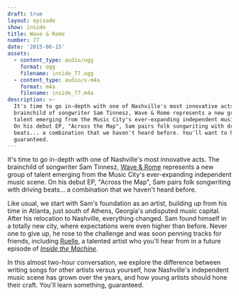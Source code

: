 ```yaml
---
draft: true
layout: episode
show: inside
title: Wave & Rome
number: 77
date: '2015-06-15'
assets:
  - content_type: audio/ogg
    format: ogg
    filename: inside_77.ogg
  - content_type: audio/x-m4a
    format: m4a
    filename: inside_77.m4a
description: >-
  It's time to go in-depth with one of Nashville's most innovative acts. The
  brainchild of songwriter Sam Tinnesz, Wave & Rome represents a new group of
  talent emerging from the Music City's ever-expanding independent music scene.
  On his debut EP, "Across the Map", Sam pairs folk songwriting with driving
  beats... a combination that we haven't heard before. You'll want to hear this,
  guaranteed.
---
```

It's time to go in-depth with one of Nashville's most innovative acts. The brainchild of songwriter Sam Tinnesz, [Wave & Rome](http://waveandrome.com) represents a new group of talent emerging from the Music City's ever-expanding independent music scene. On his debut EP, "Across the Map", Sam pairs folk songwriting with driving beats... a combination that we haven't heard before.

Like usual, we start with Sam's foundation as an artist, building up from his time in Atlanta, just south of Athens, Georgia's undisputed music capital. After his relocation to Nashville, everything changed. Sam found himself in a totally new city, where expectations were even higher than before. Never one to give up, he rose to the challenge and was soon penning tracks for friends, including [Ruelle](https://twitter.com/ruellemusic), a talented artist who you'll hear from in a future episode of [*Inside the Machine*](http://nicholaswyoung.com/programs/inside).

In this almost two-hour conversation, we explore the difference between writing songs for other artists versus yourself, how Nashville's independent music scene has grown over the years, and how young artists should hone their craft. You'll learn something, guaranteed. 